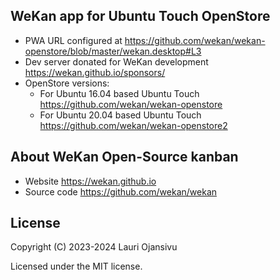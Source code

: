 ## WeKan app for Ubuntu Touch OpenStore

- PWA URL configured at https://github.com/wekan/wekan-openstore/blob/master/wekan.desktop#L3
- Dev server donated for WeKan development https://wekan.github.io/sponsors/
- OpenStore versions:
  - For Ubuntu 16.04 based Ubuntu Touch https://github.com/wekan/wekan-openstore
  - For Ubuntu 20.04 based Ubuntu Touch https://github.com/wekan/wekan-openstore2

## About WeKan Open-Source kanban

- Website https://wekan.github.io
- Source code https://github.com/wekan/wekan

## License

Copyright (C) 2023-2024  Lauri Ojansivu

Licensed under the MIT license.
